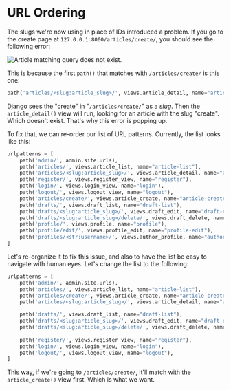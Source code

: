 # URL Ordering
The slugs we're now using in place of IDs introduced a problem. If you go to the create page at `127.0.0.1:8000/articles/create/`, you should see the following error:

![Article matching query does not exist.](https://i.imgur.com/ZSYtGbg.png)

This is because the first `path()` that matches with `/articles/create/` is this one:
```python
path('articles/<slug:article_slug>/', views.article_detail, name="article-detail"),
```

Django sees the "create" in "`/articles/create/`" as a *slug*. Then the `article_detail()` view will run, looking for an article with the slug "create". Which doesn't exist. That's why this error is popping up.

To fix that, we can re-order our list of URL patterns. Currently, the list looks like this:
```python
urlpatterns = [
    path('admin/', admin.site.urls),
    path('articles/', views.article_list, name="article-list"),
    path('articles/<slug:article_slug>/', views.article_detail, name="article-detail"),
    path('register/', views.register_view, name="register"),
    path('login/', views.login_view, name="login"),
    path('logout/', views.logout_view, name="logout"),
    path('articles/create/', views.article_create, name="article-create"),
    path('drafts/', views.draft_list, name="draft-list"),
    path('drafts/<slug:article_slug>/', views.draft_edit, name="draft-edit"),
    path('drafts/<slug:article_slug>/delete/', views.draft_delete, name="draft-delete"),
    path('profile/', views.profile, name="profile"),
    path('profile/edit/', views.profile_edit, name="profile-edit"),
    path('profiles/<str:username>/', views.author_profile, name="author-profile"),
]
```

Let's re-organize it to fix this issue, and also to have the list be easy to navigate with human eyes. Let's change the list to the following:
```python
urlpatterns = [
    path('admin/', admin.site.urls),
    path('articles/', views.article_list, name="article-list"),
    path('articles/create/', views.article_create, name="article-create"),
    path('articles/<slug:article_slug>/', views.article_detail, name="article-detail"),

    path('drafts/', views.draft_list, name="draft-list"),
    path('drafts/<slug:article_slug>/', views.draft_edit, name="draft-edit"),
    path('drafts/<slug:article_slug>/delete/', views.draft_delete, name="draft-delete"),
    
    path('register/', views.register_view, name="register"),
    path('login/', views.login_view, name="login"),
    path('logout/', views.logout_view, name="logout"),
]
```

This way, if we're going to `/articles/create/`, it'll match with the `article_create()` view first. Which is what we want.